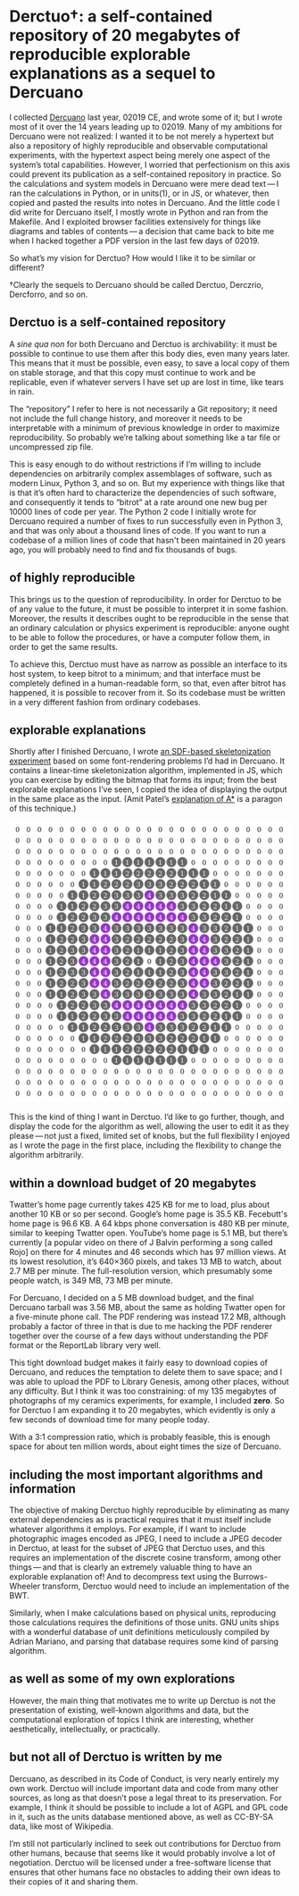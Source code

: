Derctuo†: a self-contained repository of 20 megabytes of reproducible explorable explanations as a sequel to Dercuano
=====================================================================================================================

[Dercuano]: http://canonical.org/~kragen/dercuano

I collected [Dercuano] last year, 02019 CE, and wrote some of it; but
I wrote most of it over the 14 years leading up to 02019.  Many of
my ambitions for Dercuano were not realized: I wanted it to be not
merely a hypertext but also a repository of highly reproducible and
observable computational experiments, with the hypertext aspect being
merely one aspect of the system’s total capabilities.  However, I
worried that perfectionism on this axis could prevent its publication
as a self-contained repository in practice.
So the calculations and system models in
Dercuano were mere dead text — I ran the calculations in Python, or in
units(1), or in JS, or whatever, then copied and pasted the results
into notes in Dercuano.  And the little code I did write for Dercuano
itself, I mostly wrote in Python and ran from the Makefile.  And I
exploited browser facilities extensively for things like diagrams and
tables of contents — a decision that came back to bite me when I
hacked together a PDF version in the last few days of 02019.

So what’s my vision for Derctuo?  How would I like it to be similar or
different?

†Clearly the sequels to Dercuano should be called Derctuo, Derczrio,
Dercforro, and so on.

Derctuo is a self-contained repository
--------------------------------------

A *sine qua non* for both Dercuano and Derctuo is archivability: it
must be possible to continue to use them after this body dies, even
many years later.  This means that it must be possible, even easy, to
save a local copy of them on stable storage, and that this copy must
continue to work and be replicable, even if whatever servers I have
set up are lost in time, like tears in rain.

The “repository” I refer to here is not necessarily a Git repository;
it need not include the full change history, and moreover it needs to
be interpretable with a minimum of previous knowledge in order to
maximize reproducibility.  So probably we’re talking about something
like a tar file or uncompressed zip file.

This is easy enough to do without restrictions if I’m willing to
include dependencies on arbitrarily complex assemblages of software,
such as modern Linux, Python 3, and so on.  But my experience with
things like that is that it’s often hard to characterize the
dependencies of such software, and consequently it tends to “bitrot”
at a rate around one new bug per 10000 lines of code per year.  The
Python 2 code I initially wrote for Dercuano required a number of
fixes to run successfully even in Python 3, and that was only about a
thousand lines of code.  If you want to run a codebase of a million
lines of code that hasn't been maintained in 20 years ago, you will
probably need to find and fix thousands of bugs.

of highly reproducible
----------------------

This brings us to the question of reproducibility.  In order for
Derctuo to be of any value to the future, it must be possible to
interpret it in some fashion.  Moreover, the results it describes
ought to be reproducible in the sense that an ordinary calculation or
physics experiment is reproducible: anyone ought to be able to follow
the procedures, or have a computer follow them, in order to get the
same results.

To achieve this, Derctuo must have as narrow as possible an interface
to its host system, to keep bitrot to a minimum; and that interface
must be completely defined in a human-readable form, so that, even
after bitrot has happened, it is possible to recover from it.  So its
codebase must be written in a very different fashion from ordinary
codebases.

explorable explanations
-----------------------

[explanation of A\*]: https://www.redblobgames.com/pathfinding/a-star/introduction.html

Shortly after I finished Dercuano, I wrote [an SDF-based
skeletonization experiment][2] based on some font-rendering problems
I’d had in Dercuano.  It contains a linear-time skeletonization
algorithm, implemented in JS, which you can exercise by editing the
bitmap that forms its input; from the best explorable explanations
I’ve seen, I copied the idea of displaying the output in the same
place as the input.  (Amit Patel’s [explanation of A\*] is a paragon
of this technique.)

![Here is an example of the display of the skeletonization experiment.](skeleton.png)

This is the kind of thing I want in Derctuo.  I’d like to go further,
though, and display the code for the algorithm as well, allowing the
user to edit it as they please — not just a fixed, limited set of
knobs, but the full flexibility I enjoyed as I wrote the page in the
first place, including the flexibility to change the algorithm
arbitrarily.

[2]: http://canonical.org/~kragen/sw/dev3/circlegrid

within a download budget of 20 megabytes
----------------------------------------

Twatter’s home page currently takes 425 KB for me to load, plus about
another 10 KB or so per second.  Google’s home page is 35.5 KB.
Fecebutt's home page is 96.6 KB.  A 64 kbps phone conversation is
480 KB per minute, similar to keeping Twatter open.  YouTube’s home
page is 5.1 MB, but there’s currently [a popular video on there of J
Balvin performing a song called Rojo] on there for 4 minutes and 46
seconds which has 97 million views.  At its lowest resolution, it’s
640×360 pixels, and takes 13 MB to watch, about 2.7 MB per minute.
The full-resolution version, which presumably some people watch, is
349 MB, 73 MB per minute.

For Dercuano, I decided on a 5 MB download budget, and the final
Dercuano tarball was 3.56 MB, about the same as holding Twatter open
for a five-minute phone call.  The PDF rendering was instead 17.2 MB,
although probably a factor of three in that is due to me hacking the
PDF renderer together over the course of a few days without
understanding the PDF format or the ReportLab library very well.

[a popular video on there of J Balvin performing Rojo]: https://youtu.be/_tG70FWd1Ds

This tight download budget makes it fairly easy to download copies of
Dercuano, and reduces the temptation to delete them to save space; and
I was able to upload the PDF to Library Genesis, among other places,
without any difficulty.  But I think it was too constraining: of my
135 megabytes of photographs of my ceramics experiments, for example,
I included **zero**.  So for Derctuo I am expanding it to 20
megabytes, which evidently is only a few seconds of download time for
many people today.

With a 3:1 compression ratio, which is probably feasible, this is
enough space for about ten million words, about eight times the size
of Dercuano.

including the most important algorithms and information
-------------------------------------------------------

The objective of making Derctuo highly reproducible by eliminating as
many external dependencies as is practical requires that it must
itself include whatever algorithms it employs.  For example, if I want
to include photographic images encoded as JPEG, I need to include a
JPEG decoder in Derctuo, at least for the subset of JPEG that Derctuo
uses, and this requires an implementation of the discrete cosine
transform, among other things — and that is clearly an extremely
valuable thing to have an explorable explanation of!  And to
decompress text using the Burrows-Wheeler transform, Derctuo would
need to include an implementation of the BWT.

Similarly, when I make calculations based on physical units,
reproducing those calculations requires the definitions of those
units.  GNU units ships with a wonderful database of unit definitions
meticulously compiled by Adrian Mariano, and parsing that database
requires some kind of parsing algorithm.

as well as some of my own explorations
--------------------------------------

However, the main thing that motivates me to write up Derctuo is not
the presentation of existing, well-known algorithms and data, but the
computational exploration of topics I think are interesting, whether
aesthetically, intellectually, or practically.

but not all of Derctuo is written by me
---------------------------------------

Dercuano, as described in its Code of Conduct, is very nearly entirely
my own work.  Derctuo will include important data and code from many
other sources, as long as that doesn’t pose a legal threat to its
preservation.  For example, I think it should be possible to include a
lot of AGPL and GPL code in it, such as the units database mentioned
above, as well as CC-BY-SA data, like most of Wikipedia.

I’m still not particularly inclined to seek out contributions for
Derctuo from other humans, because that seems like it would probably
involve a lot of negotiation.  Derctuo will be licensed under a
free-software license that ensures that other humans face no obstacles
to adding their own ideas to their copies of it and sharing them.
